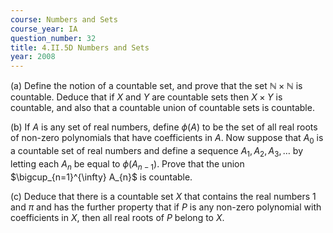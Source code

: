 ```yaml
---
course: Numbers and Sets
course_year: IA
question_number: 32
title: 4.II.5D Numbers and Sets
year: 2008
---
```



(a) Define the notion of a countable set, and prove that the set $\mathbb{N} \times \mathbb{N}$ is countable. Deduce that if $X$ and $Y$ are countable sets then $X \times Y$ is countable, and also that a countable union of countable sets is countable.

(b) If $A$ is any set of real numbers, define $\phi(A)$ to be the set of all real roots of non-zero polynomials that have coefficients in $A$. Now suppose that $A_{0}$ is a countable set of real numbers and define a sequence $A_{1}, A_{2}, A_{3}, \ldots$ by letting each $A_{n}$ be equal to $\phi\left(A_{n-1}\right)$. Prove that the union $\bigcup_{n=1}^{\infty} A_{n}$ is countable.

(c) Deduce that there is a countable set $X$ that contains the real numbers 1 and $\pi$ and has the further property that if $P$ is any non-zero polynomial with coefficients in $X$, then all real roots of $P$ belong to $X$.